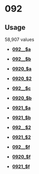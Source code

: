 # 092

## Usage

58,907 values

-   **[092\_\_$a](../../tags/092/092__a-1.md)**  

-   **[092\_\_$b](../../tags/092/092__b-2.md)**  

-   **[0920\_$a](../../tags/092/0920_a-3.md)**  

-   **[0920\_$2](../../tags/092/0920_2-4.md)**  

-   **[092\_\_$c](../../tags/092/092__c-5.md)**  

-   **[0920\_$b](../../tags/092/0920_b-6.md)**  

-   **[0921\_$a](../../tags/092/0921_a-7.md)**  

-   **[0921\_$b](../../tags/092/0921_b-8.md)**  

-   **[092\_\_$2](../../tags/092/092__2-9.md)**  

-   **[0921\_$2](../../tags/092/0921_2-10.md)**  

-   **[092\_\_$f](../../tags/092/092__f-11.md)**  

-   **[0920\_$f](../../tags/092/0920_f-12.md)**  

-   **[0921\_$f](../../tags/092/0921_f-13.md)**  


